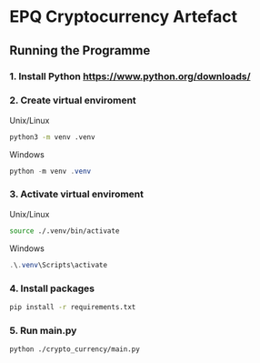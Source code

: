 # EPQ Cryptocurrency Artefact

## Running the Programme

### 1. Install Python https://www.python.org/downloads/
### 2. Create virtual enviroment
 Unix/Linux
```bash
python3 -m venv .venv
```
 Windows
```powershell
python -m venv .venv
```
### 3. Activate virtual enviroment

Unix/Linux
```bash
source ./.venv/bin/activate
```
 Windows
```powershell
.\.venv\Scripts\activate
```
### 4. Install packages
```bash
pip install -r requirements.txt
```
### 5. Run main.py
```bash
python ./crypto_currency/main.py
```
